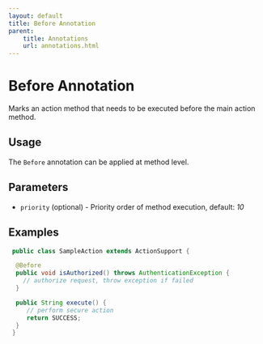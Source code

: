 ```yaml
---
layout: default
title: Before Annotation
parent:
    title: Annotations
    url: annotations.html
---
```


# Before Annotation

Marks an action method that needs to be executed before the main action method.

## Usage

The `Before` annotation can be applied at method level.

## Parameters

- `priority` (optional) - Priority order of method execution, default: *10*

## Examples

```java
 public class SampleAction extends ActionSupport {

  @Before
  public void isAuthorized() throws AuthenticationException {
    // authorize request, throw exception if failed
  }

  public String execute() {
     // perform secure action
     return SUCCESS;
  }
 }
```
